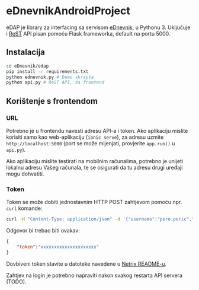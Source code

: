 # eDnevnikAndroidProject

eDAP je library za interfacing sa servisom [eDnevnik](https://ocjene.skole.hr), u Pythonu 3. Uključuje i [ReST](https://en.wikipedia.org/wiki/Representational_State_Transfer) API pisan pomoću Flask frameworka, default na portu 5000.

## Instalacija
```bash
cd eDnevnik/edap
pip install -r requirements.txt
python ednevnik.py # Demo skripta
python api.py # ReST API, za frontend
```

## Korištenje s frontendom
### URL
Potrebno je u frontendu navesti adresu API-a i token. Ako aplikaciju mislite korisiti samo kao web-aplikaciju (`ionic serve`), za adresu uzmite `http://localhost:5000` (port se može mijenjati, provjerite `app.run()` u `api.py`).

Ako aplikaciju mislite testirati na mobilnim računalima, potrebno je unijeti lokalnu adresu Vašeg računala, te se osigurati da tu adresu drugi uređaji mogu dohvatiti.

### Token
Token se može dobiti jednostavnim HTTP POST zahtjevom pomoću npr. `curl` komande:

```bash
curl -H "Content-Type: application/json" -d '{"username":"pero.peric","password":"abc123def"}' -X POST http://ADRESA:PORT/api/login
```

Odgovor bi trebao biti ovakav:

```json
{
	"token":"xxxxxxxxxxxxxxxxxxxxx"
}
```

Dovbiveni token stavite u datoteke navedene u [Netrix README-u](https://github.com/btx3/eDnevnik/blob/master/README_Netrix.md).

Zahtjev na login je potrebno napraviti nakon svakog restarta API servera (TODO).